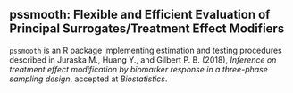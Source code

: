 ## pssmooth: Flexible and Efficient Evaluation of Principal Surrogates/Treatment Effect Modifiers
`pssmooth` is an R package implementing estimation and testing procedures described in Juraska M., Huang Y., and Gilbert P. B. (2018), *Inference on treatment effect modification by biomarker response in a three-phase sampling design*, accepted at *Biostatistics*.
